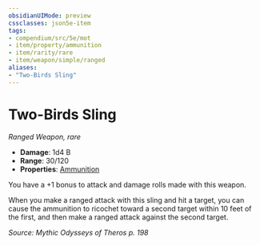```yaml
---
obsidianUIMode: preview
cssclasses: json5e-item
tags:
- compendium/src/5e/mot
- item/property/ammunition
- item/rarity/rare
- item/weapon/simple/ranged
aliases: 
- "Two-Birds Sling"
---
```

# Two-Birds Sling
*Ranged Weapon, rare*  

- **Damage**: 1d4 B
- **Range**: 30/120
- **Properties**: [Ammunition](/Systems/5e/rules/item-properties.md#Ammunition)

You have a +1 bonus to attack and damage rolls made with this weapon.

When you make a ranged attack with this sling and hit a target, you can cause the ammunition to ricochet toward a second target within 10 feet of the first, and then make a ranged attack against the second target.

*Source: Mythic Odysseys of Theros p. 198*